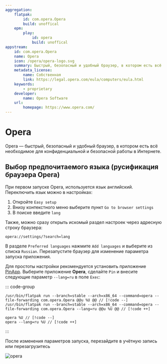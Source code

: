 ```yaml
---
aggregation:
    flatpak:
        id: com.opera.Opera
        build: unoffical
    epm:
        play:
            id: opera
            build: unoffical
appstream:
    id: com.opera.Opera
    name: Opera
    icon: /opera/opera-logo.svg
    summary: Быстрый, безопасный и удобный браузер, в котором есть всё необходимое для конфиденциальной и безопасной работы в интернете.
    metadata_license:
        name: Собственная
        link: https://legal.opera.com/eula/computers/eula.html
    keywords:
        - proprietary
    developer:
        name: Opera Software
    url:
        homepage: https://www.opera.com/
---
```


# Opera

Opera — быстрый, безопасный и удобный браузер, в котором есть всё необходимое для конфиденциальной и безопасной работы в Интернете.

<!--@include: @apps/_parts/warns/unprivileged-spaces.md-->
<!--@include: @apps/_parts/install/content-flatpak.md-->
<!--@include: @apps/_parts/install/content-epm-play.md-->

## Выбор предпочитаемого языка (русификация браузера Opera)

При первом запуске Opera, используется язык английский. Переключить язык можно в настройках:

1. Откройте `Easy setup`
2. Внизу контекстного меню выберите пункт `Go to browser settings`
3. В поиске введите `lang`

Также, можно сразу открыть искомый раздел настроек через адресную строку браузера:

```
opera://settings/?search=lang
```

В разделе `Preferred languages` нажмите `Add languages` и выберите из списка `Russian`. Перезапустите браузер для изменение параметра запуска приложения.

Для простоты настройки рекомендуется установить приложение [PinApp](/pin-app). Выберите приложение **Opera**, сделайте `Pin` и внесите следующие параметр `--lang=ru` в поле `Exec`:

::: code-group

```[flatpak]
/usr/bin/flatpak run --branch=stable --arch=x86_64 --command=opera --file-forwarding com.opera.Opera @@u %U @@ // [!code --]
/usr/bin/flatpak run --branch=stable --arch=x86_64 --command=opera --file-forwarding com.opera.Opera --lang=ru @@u %U @@ // [!code ++]
```

```[epm play]
opera %U // [!code --]
opera --lang=ru %U // [!code ++]
```

:::

После изменения параметров запуска, перезайдите в учётную запись или перезагрузитесь

![opera](/opera/opera-1.png)
